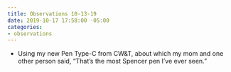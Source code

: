```yaml
---
title: Observations 10-13-19
date: 2019-10-17 17:58:00 -05:00
categories:
- observations
---
```


- Using my new Pen Type-C from CW&T, about which my mom and one other person said, “That’s the most Spencer pen I’ve ever seen.”